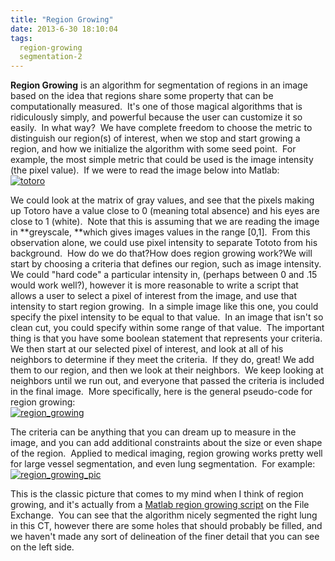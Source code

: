 ```yaml
---
title: "Region Growing"
date: 2013-6-30 18:10:04
tags:
  region-growing
  segmentation-2
---
```



**Region Growing** is an algorithm for segmentation of regions in an image based on the idea that regions share some property that can be computationally measured.  It's one of those magical algorithms that is ridiculously simply, and powerful because the user can customize it so easily.  In what way?  We have complete freedom to choose the metric to distinguish our region(s) of interest, when we stop and start growing a region, and how we initialize the algorithm with some seed point.  For example, the most simple metric that could be used is the image intensity (the pixel value).  If we were to read the image below into Matlab:  
[![totoro](http://www.vbmis.com/learn/wp-content/uploads/2013/06/totoro.png)](http://www.vbmis.com/learn/wp-content/uploads/2013/06/totoro.png)

We could look at the matrix of gray values, and see that the pixels making up Totoro have a value close to 0 (meaning total absence) and his eyes are close to 1 (white).  Note that this is assuming that we are reading the image in **greyscale, **which gives images values in the range [0,1].  From this observation alone, we could use pixel intensity to separate Tototo from his background.  How do we do that?How does region growing work?We will start by choosing a criteria that defines our region, such as image intensity.  We could "hard code" a particular intensity in, (perhaps between 0 and .15 would work well?), however it is more reasonable to write a script that allows a user to select a pixel of interest from the image, and use that intensity to start region growing.  In a simple image like this one, you could specify the pixel intensity to be equal to that value.  In an image that isn't so clean cut, you could specify within some range of that value.  The important thing is that you have some boolean statement that represents your criteria.  We then start at our selected pixel of interest, and look at all of his neighbors to determine if they meet the criteria.  If they do, great! We add them to our region, and then we look at their neighbors.  We keep looking at neighbors until we run out, and everyone that passed the criteria is included in the final image.  More specifically, here is the general pseudo-code for region growing:  
[![region_growing](http://www.vbmis.com/learn/wp-content/uploads/2013/06/region_growing.png)](http://www.vbmis.com/learn/wp-content/uploads/2013/06/region_growing.png)

The criteria can be anything that you can dream up to measure in the image, and you can add additional constraints about the size or even shape of the region.  Applied to medical imaging, region growing works pretty well for large vessel segmentation, and even lung segmentation.  For example:  
[![region_growing_pic](http://www.vbmis.com/learn/wp-content/uploads/2013/06/region_growing_pic.png)](http://www.vbmis.com/learn/wp-content/uploads/2013/06/region_growing_pic.png)

This is the classic picture that comes to my mind when I think of region growing, and it's actually from a [Matlab region growing script](http://www.mathworks.com/matlabcentral/fileexchange/19084-region-growing) on the File Exchange.  You can see that the algorithm nicely segmented the right lung in this CT, however there are some holes that should probably be filled, and we haven't made any sort of delineation of the finer detail that you can see on the left side.


